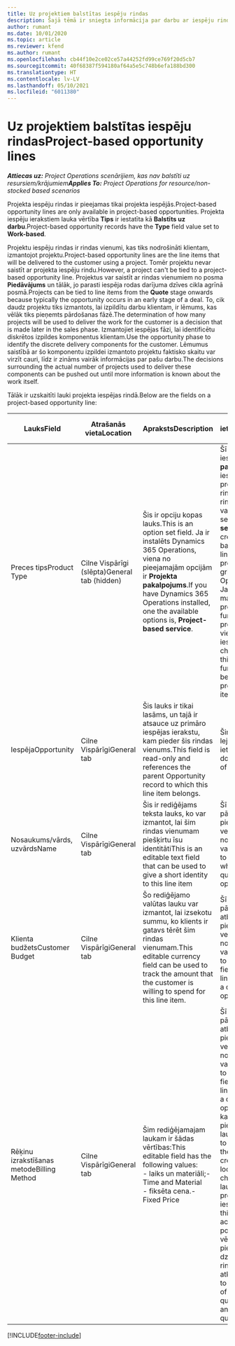 ```yaml
---
title: Uz projektiem balstītas iespēju rindas
description: Šajā tēmā ir sniegta informācija par darbu ar iespēju rindām, kuras ir balstītas uz projektu.
author: rumant
ms.date: 10/01/2020
ms.topic: article
ms.reviewer: kfend
ms.author: rumant
ms.openlocfilehash: cb44f10e2ce02ce57a44252fd99ce769f20d5cb7
ms.sourcegitcommit: 40f68387f594180af64a5e5c748b6efa188bd300
ms.translationtype: HT
ms.contentlocale: lv-LV
ms.lasthandoff: 05/10/2021
ms.locfileid: "6011380"
---
```

# <a name="project-based-opportunity-lines"></a><span data-ttu-id="ce4c8-103">Uz projektiem balstītas iespēju rindas</span><span class="sxs-lookup"><span data-stu-id="ce4c8-103">Project-based opportunity lines</span></span>

<span data-ttu-id="ce4c8-104">_**Attiecas uz:** Project Operations scenārijiem, kas nav balstīti uz resursiem/krājumiem_</span><span class="sxs-lookup"><span data-stu-id="ce4c8-104">_**Applies To:** Project Operations for resource/non-stocked based scenarios_</span></span>


<span data-ttu-id="ce4c8-105">Projekta iespēju rindas ir pieejamas tikai projekta iespējās.</span><span class="sxs-lookup"><span data-stu-id="ce4c8-105">Project-based opportunity lines are only available in project-based opportunities.</span></span> <span data-ttu-id="ce4c8-106">Projekta iespēju ierakstiem lauka vērtība **Tips** ir iestatīta kā **Balstīts uz darbu**.</span><span class="sxs-lookup"><span data-stu-id="ce4c8-106">Project-based opportunity records have the **Type** field value set to **Work-based**.</span></span>

<span data-ttu-id="ce4c8-107">Projektu iespēju rindas ir rindas vienumi, kas tiks nodrošināti klientam, izmantojot projektu.</span><span class="sxs-lookup"><span data-stu-id="ce4c8-107">Project-based opportunity lines are the line items that will be delivered to the customer using a project.</span></span> <span data-ttu-id="ce4c8-108">Tomēr projektu nevar saistīt ar projekta iespēju rindu.</span><span class="sxs-lookup"><span data-stu-id="ce4c8-108">However, a project can't be tied to a project-based opportunity line.</span></span> <span data-ttu-id="ce4c8-109">Projektus var saistīt ar rindas vienumiem no posma **Piedāvājums** un tālāk, jo parasti iespēja rodas darījuma dzīves cikla agrīnā posmā.</span><span class="sxs-lookup"><span data-stu-id="ce4c8-109">Projects can be tied to line items from the **Quote** stage onwards because typically the opportunity occurs in an early stage of a deal.</span></span> <span data-ttu-id="ce4c8-110">To, cik daudz projektu tiks izmantots, lai izpildītu darbu klientam, ir lēmums, kas vēlāk tiks pieņemts pārdošanas fāzē.</span><span class="sxs-lookup"><span data-stu-id="ce4c8-110">The determination of how many projects will be used to deliver the work for the customer is a decision that is made later in the sales phase.</span></span> <span data-ttu-id="ce4c8-111">Izmantojiet iespējas fāzi, lai identificētu diskrētos izpildes komponentus klientam.</span><span class="sxs-lookup"><span data-stu-id="ce4c8-111">Use the opportunity phase to identify the discrete delivery components for the customer.</span></span> <span data-ttu-id="ce4c8-112">Lēmumus saistībā ar šo komponentu izpildei izmantoto projektu faktisko skaitu var virzīt cauri, līdz ir zināms vairāk informācijas par pašu darbu.</span><span class="sxs-lookup"><span data-stu-id="ce4c8-112">The decisions surrounding the actual number of projects used to deliver these components can be pushed out until more information is known about the work itself.</span></span>

<span data-ttu-id="ce4c8-113">Tālāk ir uzskaitīti lauki projekta iespējas rindā.</span><span class="sxs-lookup"><span data-stu-id="ce4c8-113">Below are the fields on a project-based opportunity line:</span></span>

| <span data-ttu-id="ce4c8-114">**Lauks**</span><span class="sxs-lookup"><span data-stu-id="ce4c8-114">**Field**</span></span> | <span data-ttu-id="ce4c8-115">**Atrašanās vieta**</span><span class="sxs-lookup"><span data-stu-id="ce4c8-115">**Location**</span></span> | <span data-ttu-id="ce4c8-116">**Apraksts**</span><span class="sxs-lookup"><span data-stu-id="ce4c8-116">**Description**</span></span> | <span data-ttu-id="ce4c8-117">**Lejupstraumes ietekme**</span><span class="sxs-lookup"><span data-stu-id="ce4c8-117">**Downstream impact**</span></span> |
| --- | --- | --- | --- |
| <span data-ttu-id="ce4c8-118">Preces tips</span><span class="sxs-lookup"><span data-stu-id="ce4c8-118">Product Type</span></span> | <span data-ttu-id="ce4c8-119">Cilne Vispārīgi (slēpta)</span><span class="sxs-lookup"><span data-stu-id="ce4c8-119">General tab (hidden)</span></span> | <span data-ttu-id="ce4c8-120">Šis ir opciju kopas lauks.</span><span class="sxs-lookup"><span data-stu-id="ce4c8-120">This is an option set field.</span></span> <span data-ttu-id="ce4c8-121">Ja ir instalēts Dynamics 365 Operations, viena no pieejamajām opcijām ir **Projekta pakalpojums**.</span><span class="sxs-lookup"><span data-stu-id="ce4c8-121">If you have Dynamics 365 Operations installed, one the available options is, **Project-based service**.</span></span>  | <span data-ttu-id="ce4c8-122">Šī lauka vērtība tiek iestatīta uz **Projekta pakalpojums**, kad iespējai tiek izveidota projekta iespēju rinda no projekta rindu režģa.</span><span class="sxs-lookup"><span data-stu-id="ce4c8-122">The value of this field is set to **Project-based service** when you create the project-based opportunity line from the project-based lines grid on the Opportunity.</span></span> <br> <span data-ttu-id="ce4c8-123">Ja šī vērtība tiek mainīta vai ignorēta, projekta funkcionalitāte projekta rindas vienumiem netiks iespējota.</span><span class="sxs-lookup"><span data-stu-id="ce4c8-123">If you change or override this value, the project functionality won't be enabled on your project-based line items.</span></span> |
| <span data-ttu-id="ce4c8-124">Iespēja</span><span class="sxs-lookup"><span data-stu-id="ce4c8-124">Opportunity</span></span> | <span data-ttu-id="ce4c8-125">Cilne Vispārīgi</span><span class="sxs-lookup"><span data-stu-id="ce4c8-125">General tab</span></span> | <span data-ttu-id="ce4c8-126">Šis lauks ir tikai lasāms, un tajā ir atsauce uz primāro iespējas ierakstu, kam pieder šis rindas vienums.</span><span class="sxs-lookup"><span data-stu-id="ce4c8-126">This field is read-only and references the parent Opportunity record to which this line item belongs.</span></span> | <span data-ttu-id="ce4c8-127">Šim laukam nav lejupstraumes ietekmes.</span><span class="sxs-lookup"><span data-stu-id="ce4c8-127">There is no downstream impact of this field.</span></span> |
| <span data-ttu-id="ce4c8-128">Nosaukums/vārds, uzvārds</span><span class="sxs-lookup"><span data-stu-id="ce4c8-128">Name</span></span> | <span data-ttu-id="ce4c8-129">Cilne Vispārīgi</span><span class="sxs-lookup"><span data-stu-id="ce4c8-129">General tab</span></span> | <span data-ttu-id="ce4c8-130">Šis ir rediģējams teksta lauks, ko var izmantot, lai šim rindas vienumam piešķirtu īsu identitāti</span><span class="sxs-lookup"><span data-stu-id="ce4c8-130">This is an editable text field that can be used to give a short identity to this line item</span></span> | <span data-ttu-id="ce4c8-131">Šī vērtība tiek pārnesta uz piedāvājuma rindu, veidojot piedāvājumu no šīs iespējas</span><span class="sxs-lookup"><span data-stu-id="ce4c8-131">This value is carried over to the quote line when you create a quote from this opportunity</span></span> |
| <span data-ttu-id="ce4c8-132">Klienta budžets</span><span class="sxs-lookup"><span data-stu-id="ce4c8-132">Customer Budget</span></span> | <span data-ttu-id="ce4c8-133">Cilne Vispārīgi</span><span class="sxs-lookup"><span data-stu-id="ce4c8-133">General tab</span></span> | <span data-ttu-id="ce4c8-134">Šo rediģējamo valūtas lauku var izmantot, lai izsekotu summu, ko klients ir gatavs tērēt šim rindas vienumam.</span><span class="sxs-lookup"><span data-stu-id="ce4c8-134">This editable currency field can be used to track the amount that the customer is willing to spend for this line item.</span></span> | <span data-ttu-id="ce4c8-135">Šī vērtība tiek pārnesta uz atbilstošo lauku piedāvājuma rindā, veidojot piedāvājumu no šīs iespējas</span><span class="sxs-lookup"><span data-stu-id="ce4c8-135">This value is carried over to the corresponding field on the quote line when you create a quote from this opportunity</span></span> |
| <span data-ttu-id="ce4c8-136">Rēķinu izrakstīšanas metode</span><span class="sxs-lookup"><span data-stu-id="ce4c8-136">Billing Method</span></span> | <span data-ttu-id="ce4c8-137">Cilne Vispārīgi</span><span class="sxs-lookup"><span data-stu-id="ce4c8-137">General tab</span></span> | <span data-ttu-id="ce4c8-138">Šim rediģējamajam laukam ir šādas vērtības:</span><span class="sxs-lookup"><span data-stu-id="ce4c8-138">This editable field has the following values:</span></span></br><span data-ttu-id="ce4c8-139">- laiks un materiāli;</span><span class="sxs-lookup"><span data-stu-id="ce4c8-139">- Time and Material</span></span></br><span data-ttu-id="ce4c8-140">- fiksēta cena.</span><span class="sxs-lookup"><span data-stu-id="ce4c8-140">- Fixed Price</span></span> | <span data-ttu-id="ce4c8-141">Šī vērtība tiek pārnesta uz atbilstošo lauku piedāvājuma rindā, veidojot piedāvājumu no šīs iespējas.</span><span class="sxs-lookup"><span data-stu-id="ce4c8-141">This value is carried over to the corresponding field on the quote line when you create a quote from this opportunity.</span></span> <span data-ttu-id="ce4c8-142">Pēc tam, kad ir izveidota piedāvājuma rinda, lauks tiek bloķēts, un to nevar mainīt.</span><span class="sxs-lookup"><span data-stu-id="ce4c8-142">After the quote line is created, the field is locked and can't be changed.</span></span> <span data-ttu-id="ce4c8-143">Piešķiriet šī lauka vērtību, cik precīzi vien iespējams.</span><span class="sxs-lookup"><span data-stu-id="ce4c8-143">Assign this field value as accurately as possible.</span></span> <span data-ttu-id="ce4c8-144">Ja šī lauka vērtība ir jāmaina piedāvājuma rindā, dzēsiet piedāvājuma rindu un izveidojiet to atkārtoti.</span><span class="sxs-lookup"><span data-stu-id="ce4c8-144">If you need to change the value of this field on the quote line, delete and re-create the quote line.</span></span> |


[!INCLUDE[footer-include](../includes/footer-banner.md)]